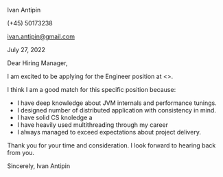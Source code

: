 Ivan Antipin

(+45) 50173238

ivan.antipin@gmail.com

July 27, 2022

Dear Hiring Manager,

I am excited to be applying for the Engineer position at <>.

I think I am a good match for this specific position because:
- I have deep knowledge about JVM internals and performance tunings.
- I designed number of distributed application with consistency in mind.
- I have solid CS knoledge a
- I have heavily used multithreading through my career
- I always managed to exceed expectations about project delivery.


Thank you for your time and consideration.
I look forward to hearing back from you.

Sincerely,
Ivan Antipin
 